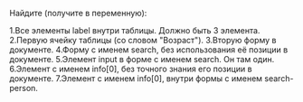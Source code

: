 Найдите (получите в переменную):

1.Все элементы label внутри таблицы. Должно быть 3 элемента.
2.Первую ячейку таблицы (со словом "Возраст").
3.Вторую форму в документе.
4.Форму с именем search, без использования её позиции в документе.
5.Элемент input в форме с именем search. Он там один.
6.Элемент с именем info[0], без точного знания его позиции в документе.
7.Элемент с именем info[0], внутри формы с именем search-person.